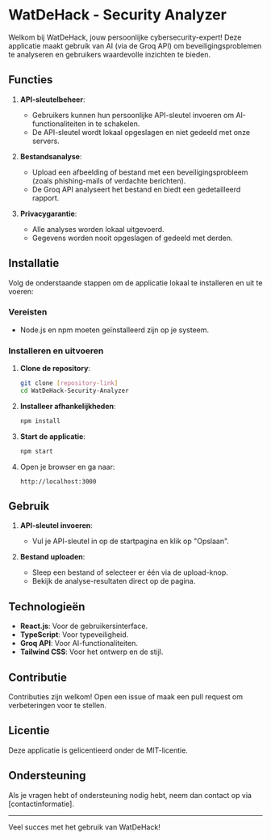 
# WatDeHack - Security Analyzer

Welkom bij WatDeHack, jouw persoonlijke cybersecurity-expert! Deze applicatie maakt gebruik van AI (via de Groq API) om beveiligingsproblemen te analyseren en gebruikers waardevolle inzichten te bieden.

## Functies
1. **API-sleutelbeheer**:
   - Gebruikers kunnen hun persoonlijke API-sleutel invoeren om AI-functionaliteiten in te schakelen.
   - De API-sleutel wordt lokaal opgeslagen en niet gedeeld met onze servers.

2. **Bestandsanalyse**:
   - Upload een afbeelding of bestand met een beveiligingsprobleem (zoals phishing-mails of verdachte berichten).
   - De Groq API analyseert het bestand en biedt een gedetailleerd rapport.

3. **Privacygarantie**:
   - Alle analyses worden lokaal uitgevoerd.
   - Gegevens worden nooit opgeslagen of gedeeld met derden.

## Installatie
Volg de onderstaande stappen om de applicatie lokaal te installeren en uit te voeren:

### Vereisten
- Node.js en npm moeten geïnstalleerd zijn op je systeem.

### Installeren en uitvoeren
1. **Clone de repository**:
   ```bash
   git clone [repository-link]
   cd WatDeHack-Security-Analyzer
   ```

2. **Installeer afhankelijkheden**:
   ```bash
   npm install
   ```

3. **Start de applicatie**:
   ```bash
   npm start
   ```

4. Open je browser en ga naar:
   ```
   http://localhost:3000
   ```

## Gebruik
1. **API-sleutel invoeren**:
   - Vul je API-sleutel in op de startpagina en klik op "Opslaan".

2. **Bestand uploaden**:
   - Sleep een bestand of selecteer er één via de upload-knop.
   - Bekijk de analyse-resultaten direct op de pagina.

## Technologieën
- **React.js**: Voor de gebruikersinterface.
- **TypeScript**: Voor typeveiligheid.
- **Groq API**: Voor AI-functionaliteiten.
- **Tailwind CSS**: Voor het ontwerp en de stijl.

## Contributie
Contributies zijn welkom! Open een issue of maak een pull request om verbeteringen voor te stellen.

## Licentie
Deze applicatie is gelicentieerd onder de MIT-licentie.

## Ondersteuning
Als je vragen hebt of ondersteuning nodig hebt, neem dan contact op via [contactinformatie].

---

Veel succes met het gebruik van WatDeHack!

